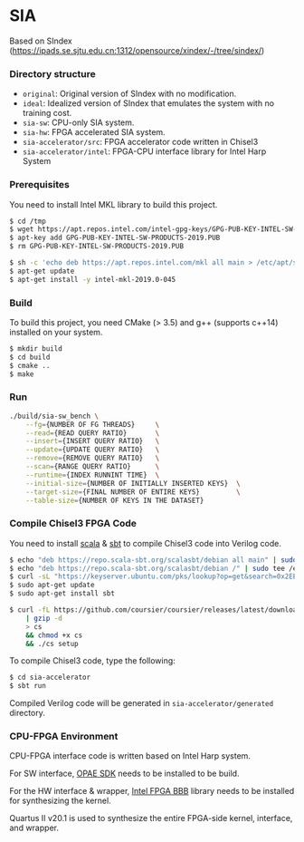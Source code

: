 # SIA

Based on SIndex (https://ipads.se.sjtu.edu.cn:1312/opensource/xindex/-/tree/sindex/)

### Directory structure

- `original`: Original version of SIndex with no modification.
- `ideal`: Idealized version of SIndex that emulates the system with no training cost.
- `sia-sw`: CPU-only SIA system.
- `sia-hw`: FPGA accelerated SIA system.
- `sia-accelerator/src`: FPGA accelerator code written in Chisel3
- `sia-accelerator/intel`: FPGA-CPU interface library for Intel Harp System

### Prerequisites

You need to install Intel MKL library to build this project.


```sh
$ cd /tmp
$ wget https://apt.repos.intel.com/intel-gpg-keys/GPG-PUB-KEY-INTEL-SW-PRODUCTS-2019.PUB
$ apt-key add GPG-PUB-KEY-INTEL-SW-PRODUCTS-2019.PUB
$ rm GPG-PUB-KEY-INTEL-SW-PRODUCTS-2019.PUB

$ sh -c 'echo deb https://apt.repos.intel.com/mkl all main > /etc/apt/sources.list.d/intel-mkl.list'
$ apt-get update
$ apt-get install -y intel-mkl-2019.0-045
```

### Build

To build this project, you need CMake (> 3.5) and g++ (supports c++14) installed on your system.

```sh
$ mkdir build
$ cd build
$ cmake ..
$ make
```

### Run

```sh
./build/sia-sw_bench \
	--fg={NUMBER OF FG THREADS} 	\
	--read={READ QUERY RATIO}		\
	--insert={INSERT QUERY RATIO}	\
	--update={UPDATE QUERY RATIO}	\
	--remove={REMOVE QUERY RATIO}	\
	--scan={RANGE QUERY RATIO}		\
	--runtime={INDEX RUNNINT TIME}	\
	--initial-size={NUMBER OF INITIALLY INSERTED KEYS} 	\
	--target-size={FINAL NUMBER OF ENTIRE KEYS} 		\
	--table-size={NUMBER OF KEYS IN THE DATASET}
```

### Compile Chisel3 FPGA Code

You need to install [scala](https://www.scala-lang.org/download/) & [sbt](https://www.scala-sbt.org/download.html) to compile Chisel3 code into Verilog code.

```sh
$ echo "deb https://repo.scala-sbt.org/scalasbt/debian all main" | sudo tee /etc/apt/sources.list.d/sbt.list
$ echo "deb https://repo.scala-sbt.org/scalasbt/debian /" | sudo tee /etc/apt/sources.list.d/sbt_old.list
$ curl -sL "https://keyserver.ubuntu.com/pks/lookup?op=get&search=0x2EE0EA64E40A89B84B2DF73499E82A75642AC823" | sudo apt-key add
$ sudo apt-get update
$ sudo apt-get install sbt
```

```sh
$ curl -fL https://github.com/coursier/coursier/releases/latest/download/cs-x86_64-pc-linux.gz
	| gzip -d
	> cs
	&& chmod +x cs
	&& ./cs setup
```

To compile Chisel3 code, type the following:

```sh
$ cd sia-accelerator
$ sbt run
```

Compiled Verilog code will be generated in `sia-accelerator/generated` directory.

### CPU-FPGA Environment

CPU-FPGA interface code is written based on Intel Harp system.

For SW interface, [OPAE SDK](https://opae.github.io/) needs to be installed to be build.

For the HW interface & wrapper, [Intel FPGA BBB](https://github.com/OPAE/intel-fpga-bbb) library needs to be installed for synthesizing the kernel.

Quartus II v20.1 is used to synthesize the entire FPGA-side kernel, interface, and wrapper.